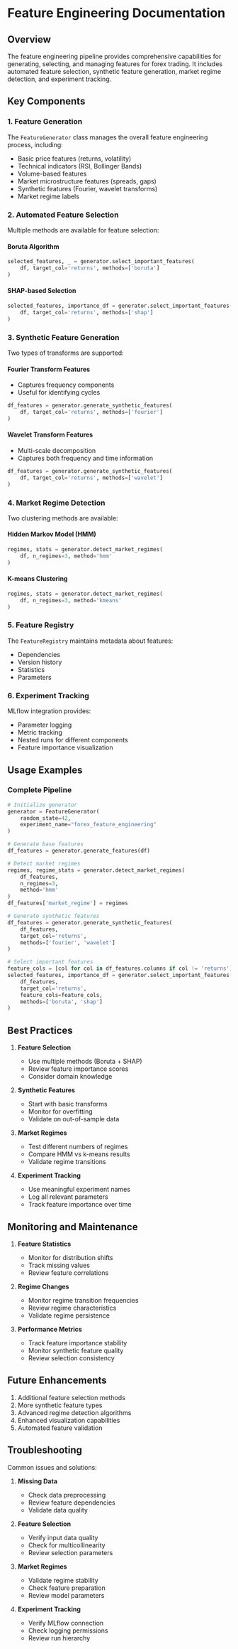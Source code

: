 # Feature Engineering Documentation

## Overview

The feature engineering pipeline provides comprehensive capabilities for generating, selecting, and managing features for forex trading. It includes automated feature selection, synthetic feature generation, market regime detection, and experiment tracking.

## Key Components

### 1. Feature Generation

The `FeatureGenerator` class manages the overall feature engineering process, including:

- Basic price features (returns, volatility)
- Technical indicators (RSI, Bollinger Bands)
- Volume-based features
- Market microstructure features (spreads, gaps)
- Synthetic features (Fourier, wavelet transforms)
- Market regime labels

### 2. Automated Feature Selection

Multiple methods are available for feature selection:

#### Boruta Algorithm
```python
selected_features, _ = generator.select_important_features(
    df, target_col='returns', methods=['boruta']
)
```

#### SHAP-based Selection
```python
selected_features, importance_df = generator.select_important_features(
    df, target_col='returns', methods=['shap']
)
```

### 3. Synthetic Feature Generation

Two types of transforms are supported:

#### Fourier Transform Features
- Captures frequency components
- Useful for identifying cycles
```python
df_features = generator.generate_synthetic_features(
    df, target_col='returns', methods=['fourier']
)
```

#### Wavelet Transform Features
- Multi-scale decomposition
- Captures both frequency and time information
```python
df_features = generator.generate_synthetic_features(
    df, target_col='returns', methods=['wavelet']
)
```

### 4. Market Regime Detection

Two clustering methods are available:

#### Hidden Markov Model (HMM)
```python
regimes, stats = generator.detect_market_regimes(
    df, n_regimes=3, method='hmm'
)
```

#### K-means Clustering
```python
regimes, stats = generator.detect_market_regimes(
    df, n_regimes=3, method='kmeans'
)
```

### 5. Feature Registry

The `FeatureRegistry` maintains metadata about features:
- Dependencies
- Version history
- Statistics
- Parameters

### 6. Experiment Tracking

MLflow integration provides:
- Parameter logging
- Metric tracking
- Nested runs for different components
- Feature importance visualization

## Usage Examples

### Complete Pipeline

```python
# Initialize generator
generator = FeatureGenerator(
    random_state=42,
    experiment_name="forex_feature_engineering"
)

# Generate base features
df_features = generator.generate_features(df)

# Detect market regimes
regimes, regime_stats = generator.detect_market_regimes(
    df_features,
    n_regimes=3,
    method='hmm'
)
df_features['market_regime'] = regimes

# Generate synthetic features
df_features = generator.generate_synthetic_features(
    df_features,
    target_col='returns',
    methods=['fourier', 'wavelet']
)

# Select important features
feature_cols = [col for col in df_features.columns if col != 'returns']
selected_features, importance_df = generator.select_important_features(
    df_features,
    target_col='returns',
    feature_cols=feature_cols,
    methods=['boruta', 'shap']
)
```

## Best Practices

1. **Feature Selection**
   - Use multiple methods (Boruta + SHAP)
   - Review feature importance scores
   - Consider domain knowledge

2. **Synthetic Features**
   - Start with basic transforms
   - Monitor for overfitting
   - Validate on out-of-sample data

3. **Market Regimes**
   - Test different numbers of regimes
   - Compare HMM vs k-means results
   - Validate regime transitions

4. **Experiment Tracking**
   - Use meaningful experiment names
   - Log all relevant parameters
   - Track feature importance over time

## Monitoring and Maintenance

1. **Feature Statistics**
   - Monitor for distribution shifts
   - Track missing values
   - Review feature correlations

2. **Regime Changes**
   - Monitor regime transition frequencies
   - Review regime characteristics
   - Validate regime persistence

3. **Performance Metrics**
   - Track feature importance stability
   - Monitor synthetic feature quality
   - Review selection consistency

## Future Enhancements

1. Additional feature selection methods
2. More synthetic feature types
3. Advanced regime detection algorithms
4. Enhanced visualization capabilities
5. Automated feature validation

## Troubleshooting

Common issues and solutions:

1. **Missing Data**
   - Check data preprocessing
   - Review feature dependencies
   - Validate data quality

2. **Feature Selection**
   - Verify input data quality
   - Check for multicollinearity
   - Review selection parameters

3. **Market Regimes**
   - Validate regime stability
   - Check feature preparation
   - Review model parameters

4. **Experiment Tracking**
   - Verify MLflow connection
   - Check logging permissions
   - Review run hierarchy